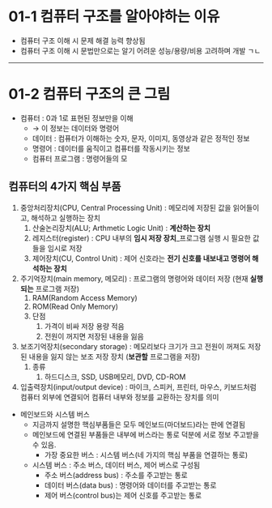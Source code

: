 # 01-1 컴퓨터 구조를 알아야하는 이유

- 컴퓨터 구조 이해 시 문제 해결 능력 향상됨
- 컴퓨터 구조 이해 시 문법만으로는 알기 어려운 성능/용량/비용 고려하며 개발 ㄱㄴ

---

# 01-2 컴퓨터 구조의 큰 그림

- 컴퓨터 :  0과 1로 표현된 정보만을 이해
    - → 이 정보는 데이터와 명령어
    - 데이터 : 컴퓨터가 이해하는 숫자, 문자, 이미지, 동영상과 같은 정적인 정보
    - 명령어 : 데이터를 움직이고 컴퓨터를 작동시키는 정보
    - 컴퓨터 프로그램 : 명령어들의 모

## 컴퓨터의 4가지 핵심 부품

1. 중앙처리장치(CPU, Central Processing Unit)
: 메모리에 저장된 값을 읽어들이고, 해석하고 실행하는 장치
    1. 산술논리장치(ALU; Arthmetic Logic Unit) : **계산하는 장치**
    2. 레지스터(register) : CPU 내부의 **임시 저장 장치**_프로그램 실행 시 필요한 값들을 임시로 저장
    3. 제어장치(CU, Control Unit) : 제어 신호라는 **전기 신호를 내보내고 명령어 해석하는 장치**
2. 주기억장치(main memory, 메모리)
: 프로그램의 명령어와 데이터 저장 (현재 **실행되는** 프로그램 저장)
    1. RAM(Random Access Memory)
    2. ROM(Read Only Memory)
    3. 단점
        1. 가격이 비싸 저장 용량 적음
        2. 전원이 꺼지면 저장된 내용을 잃음
3. 보조기억장치(secondary storage)
: 메모리보다 크기가 크고 전원이 꺼져도 저장된 내용을 잃지 않는 보조 저장 장치
(**보관할** 프로그램을 저장)
    1. 종류
        1. 하드디스크, SSD, USB메모리, DVD, CD-ROM
4. 입출력장치(input/output device)
: 마이크, 스피커, 프린터, 마우스, 키보드처럼 컴퓨터 외부에 연결되어 컴퓨터 내부와 정보를 교환하는 장치를 의미

- 메인보드와 시스템 버스
    - 지금까지 설명한 핵심부품들은 모두 메인보드(마더보드)라는 판에 연결됨
    - 메인보드에 연결된 부품들은 내부에 버스라는 통로 덕분에 서로 정보 주고받을 수 있음.
        - 가장 중요한 버스 : 시스템 버스(네 가지의 핵심 부품을 연결하는 통로)
    - 시스템 버스
    : 주소 버스, 데이터 버스, 제어 버스로 구성됨
        - 주소 버스(address bus) : 주소를 주고받는 통로
        - 데이터 버스(data bus) : 명령어와 데이터를 주고받는 통로
        - 제어 버스(control bus)는 제어 신호를 주고받는 통로
